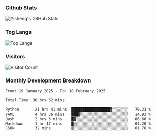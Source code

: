 ### Github Stats
![Yisheng's GitHub Stats](https://github-readme-stats-9qabuvhk1-gongyisheng.vercel.app/api?username=gongyisheng&count_private=true&show_icons=true)
### Tog Langs
![Top Langs](https://github-readme-stats-9qabuvhk1-gongyisheng.vercel.app/api/top-langs/?username=gongyisheng&layout=compact)
### Visitors
![Visitor Count](https://profile-counter.glitch.me/gongyisheng/count.svg)
### Monthly Development Breakdown
<!--START_SECTION:waka-->

```txt
From: 19 January 2025 - To: 18 February 2025

Total Time: 30 hrs 52 mins

Python       21 hrs 41 mins  █████████████████▓░░░░░░░   70.23 %
YAML         4 hrs 36 mins   ███▓░░░░░░░░░░░░░░░░░░░░░   14.93 %
Bash         2 hrs 3 mins    █▓░░░░░░░░░░░░░░░░░░░░░░░   06.68 %
Markdown     1 hr 17 mins    █░░░░░░░░░░░░░░░░░░░░░░░░   04.20 %
JSON         32 mins         ▒░░░░░░░░░░░░░░░░░░░░░░░░   01.76 %
```

<!--END_SECTION:waka-->
